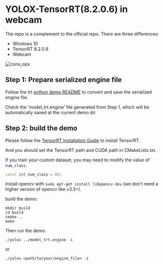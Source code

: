 # YOLOX-TensorRT(8.2.0.6) in webcam

The repo is a complement to the official repo. There are three differences:

- Windows 10
- TensorRT 8.2.0.6
- Webcam



![conv_ops](./images/1122.gif)


## Step 1: Prepare serialized engine file

Follow the trt [python demo README](https://github.com/Megvii-BaseDetection/YOLOX/blob/main/demo/TensorRT/python/README.md) to convert and save the serialized engine file.

Check the 'model_trt.engine' file generated from Step 1, which will be automatically saved at the current demo dir.


## Step 2: build the demo

Please follow the [TensorRT Installation Guide](https://docs.nvidia.com/deeplearning/tensorrt/install-guide/index.html) to install TensorRT.

And you should set the TensorRT path and CUDA path in CMakeLists.txt.

If you train your custom dataset, you may need to modify the value of `num_class`.

```c++
const int num_class = 80;
```

Install opencv with ```sudo apt-get install libopencv-dev``` (we don't need a higher version of opencv like v3.3+). 

build the demo:

```shell
mkdir build
cd build
cmake ..
make
```

Then run the demo:

```shell
./yolox ../model_trt.engine -i
```

or

```shell
./yolox <path/to/your/engine_file> -i
```

